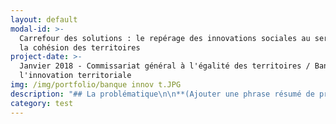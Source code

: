 ```yaml
---
layout: default
modal-id: >-
  Carrefour des solutions : le repérage des innovations sociales au service de
  la cohésion des territoires
project-date: >-
  Janvier 2018 - Commissariat général à l'égalité des territoires / Banque de
  l'innovation territoriale
img: /img/portfolio/banque innov t.JPG
description: "## La problématique\n\n**(Ajouter une phrase résumé de problématique?)**\n\nDe nouveaux services ou initiatives\nsolidaires relevant du champ de l’innovation sociale naissent\nchaque jour sous des formes diverses ou originales.\nCes innovations, souvent marquées par\nun fort ancrage territorial, se\nmettent en place afin d’apporter des réponses concrètes à des difficultés liées\nà l’emploi, au développement durable, à\nla santé… Afin de permettre à chaque territoire de développer son potentiel, le\nCGET s’est impliqué dans une série de travaux visant à accroître l’impact de\nl’innovation sociale. Objectif de ces travaux : reconnaître\net généraliser les bonnes pratiques innovantes œuvrant à la cohésion des\nterritoires appréhendée de manière globale. La problématique que cherche à\nrésoudre la banque de l’innovation territoriale consiste au repérage dynamique\ndes innovations sociales dans les territoires, portées par tout type d’acteurs\nagissant dans tout domaine d’action et à toute échelle territoriale.\n\n## Le défi : consolider l’écosystème de l’innovation sociale grâce à une plateforme web collaborative\n\nAfin de répondre à ces enjeux, le collectif de la Banque\nde l’innovation territoriale a été créé\nen 2016. Réunissant\naujourd’hui plus\nde 40 acteurs porteurs de projets, il poursuit trois\nobjectifs majeurs : la création d’une plateforme web\ncollaborative, la formation à travers cette plateforme d’un collectif d’acteurs de l’innovation\nsociale échangeant sur les méthodes et les besoins\nde capitalisation et la consolidation d’un écosystème de\nl’innovation territoriale.\n\nCe défi s’incarne avant tout dans la conception\nd’une plateforme web contributive hébergeant *un méga\nmoteur de recherche, reposant sur un travail d’indexation\nhomogénéisé* et accompagné d’un outil cartographique pour des recherches plus\nciblées à l’échelle territoriale. Des fonctionnalités complémentaires\n\\(visualisation des résultats et des données, création d’un espace collaboratif,\ncréation de communautés spécifiques) pourront être implémentées.\n\n## 2 entrepreneurs recherchés\n\n* DESIGN / UX : penser à l'architecture globale et au design de la plateforme web, et élaborer des éléments d'animation web et graphiques et d'identité visuelle. Expertises recherchées : design graphique, design de service, design de contenu éditorial, design web, UX / ergonomie.\n* DEVELOPPEUR INFORMATIQUE : développer la plateforme web, dont le moissonneur,\n  l’interface graphique, informatique , le moteur de recherche et le\n  back-office. Expertises recherchées : gestion de données\n  complexes (dont indexation), développement en logiciel libre sur technologies web, scrapping, crawling, parsing, filtering, développement cartographiques et développement d’un espace collaboratif.\n\n## Votre mentor : Bénédicte Pachod, Chargée de projet innovation publique\n\n![undefined](/img/portfolio/CGET_PACHODBenedicte.jpg)\n\nEngagée\ndans l’exploration de réponses collectives pour le bien-être des habitants et\nun développement local durable, j’ai travaillé 4 ans au Ministère de la\ntransition écologique et solidaire suivant deux missions complémentaires\_:\nconduire des expérimentations relatives aux enjeux de gouvernance et de\nrésilience et coordonner le re-design d’une politique publique\nnationale. J’ai été par ailleurs consultante free-lance et animatrice d’un\nréseau de collectivités et de partenaires en Ile-de-France. Arrivée en début\nd’année à la mission Animation scientifique et innovation du Commissariat\ngénéral à l’égalité des territoires, je concentre mon action sur les questions\nd’essaimage d’innovations sociales, au service des territoires et d’une action\npublique optimisée.\n\nLe\nprogramme Entrepreneurs d’Intérêt Général représente pour nous la chance de\nbénéficier d’un accélérateur en phase avec les principes d’agilité et de\ndémarche apprenante qui guident l’action des acteurs impliqués dans la Banque\nde l’innovation territoriale. Participer à la seconde promotion\_sera\nl’occasion, grâce à l’émulation collective, de prendre du recul sur la\ntransformation de l’action publique à laquelle nous souhaitons contribuer. Au\nquotidien, l’accueil de deux entrepreneurs d’intérêt général sera une occasion\nunique d’acculturation réciproque et nous permet d’ores et déjà de nous\nprojeter sereinement dans les nombreuses expérimentations à venir.\n\n---"
category: test
---
```






